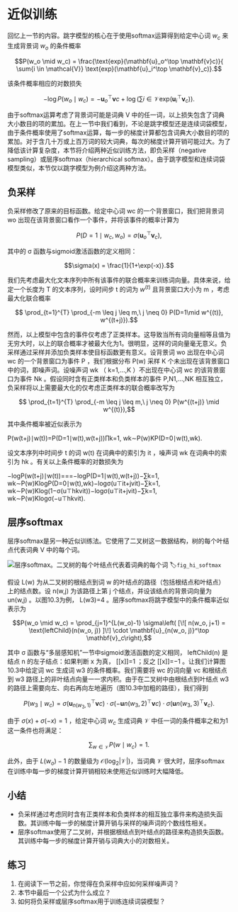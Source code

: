

<!--
 * @version:
 * @Author:  StevenJokess https://github.com/StevenJokess
 * @Date: 2020-07-15 00:39:04
 * @LastEditors:  StevenJokess https://github.com/StevenJokess
 * @LastEditTime: 2020-09-19 17:21:21
 * @Description:MT, add math
 * @TODO::
 * @Reference:http://preview.d2l.ai/d2l-en/master/chapter_natural-language-processing-pretraining/approx-training.html
-->

# 近似训练

回忆上一节的内容。跳字模型的核心在于使用softmax运算得到给定中心词  $w_c$ 来生成背景词 $w_o$ 的条件概率

$$P(w_o \mid w_c) = \frac{\text{exp}(\mathbf{u}_o^\top \mathbf{v}c)}{ \sum{i \in \mathcal{V}} \text{exp}(\mathbf{u}_i^\top \mathbf{v}_c)}.$$

该条件概率相应的对数损失

$$-\log P(w_o \mid w_c) = -\mathbf{u}_o^\top \mathbf{v}c + \log\left(\sum{i \in \mathcal{V}} \text{exp}(\mathbf{u}_i^\top \mathbf{v}_c)\right).$$

由于softmax运算考虑了背景词可能是词典 V 中的任一词，以上损失包含了词典大小数目的项的累加。在上一节中我们看到，不论是跳字模型还是连续词袋模型，由于条件概率使用了softmax运算，每一步的梯度计算都包含词典大小数目的项的累加。对于含几十万或上百万词的较大词典，每次的梯度计算开销可能过大。为了降低该计算复杂度，本节将介绍两种近似训练方法，即负采样（negative sampling）或层序softmax（hierarchical softmax）。由于跳字模型和连续词袋模型类似，本节仅以跳字模型为例介绍这两种方法。

## 负采样

负采样修改了原来的目标函数。给定中心词 wc 的一个背景窗口，我们把背景词 wo 出现在该背景窗口看作一个事件，并将该事件的概率计算为

$$P(D=1\mid w_c, w_o) = \sigma(\mathbf{u}_o^\top \mathbf{v}_c),$$

其中的 σ 函数与sigmoid激活函数的定义相同：

$$\sigma(x) = \frac{1}{1+\exp(-x)}.$$

我们先考虑最大化文本序列中所有该事件的联合概率来训练词向量。具体来说，给定一个长度为 T 的文本序列，设时间步 t 的词为 $w^{(t)}$  且背景窗口大小为 m ，考虑最大化联合概率

$$ \prod_{t=1}^{T} \prod_{-m \leq j \leq m,\ j \neq 0} P(D=1\mid w^{(t)}, w^{(t+j)}).$$

然而，以上模型中包含的事件仅考虑了正类样本。这导致当所有词向量相等且值为无穷大时，以上的联合概率才被最大化为1。很明显，这样的词向量毫无意义。负采样通过采样并添加负类样本使目标函数更有意义。设背景词 wo 出现在中心词 wc 的一个背景窗口为事件 P ，我们根据分布 P(w) 采样 K 个未出现在该背景窗口中的词，即噪声词。设噪声词 wk （ k=1,…,K ）不出现在中心词 wc 的该背景窗口为事件 Nk 。假设同时含有正类样本和负类样本的事件 P,N1,…,NK 相互独立，负采样将以上需要最大化的仅考虑正类样本的联合概率改写为

$$ \prod_{t=1}^{T} \prod_{-m \leq j \leq m,\ j \neq 0} P(w^{(t+j)} \mid w^{(t)}),$$

其中条件概率被近似表示为

P(w(t+j)∣w(t))=P(D=1∣w(t),w(t+j))∏k=1, wk∼P(w)KP(D=0∣w(t),wk).

设文本序列中时间步 t 的词 w(t) 在词典中的索引为 it ，噪声词 wk 在词典中的索引为 hk 。有关以上条件概率的对数损失为

−logP(w(t+j)∣w(t))===−logP(D=1∣w(t),w(t+j))−∑k=1, wk∼P(w)KlogP(D=0∣w(t),wk)−logσ(u⊤it+jvit)−∑k=1, wk∼P(w)Klog(1−σ(u⊤hkvit))−logσ(u⊤it+jvit)−∑k=1, wk∼P(w)Klogσ(−u⊤hkvit).

## 层序softmax

层序softmax是另一种近似训练法。它使用了二叉树这一数据结构，树的每个叶结点代表词典 V 中的每个词。

![层序softmax。二叉树的每个叶结点代表着词典的每个词](../img/hi-softmax.svg)
:label:`fig_hi_softmax`

假设 L(w) 为从二叉树的根结点到词 w 的叶结点的路径（包括根结点和叶结点）上的结点数。设 n(w,j) 为该路径上第 j 个结点，并设该结点的背景词向量为 un(w,j) 。以图10.3为例， L(w3)=4 。层序softmax将跳字模型中的条件概率近似表示为

$$P(w_o \mid w_c) = \prod_{j=1}^{L(w_o)-1} \sigma\left( [\![  n(w_o, j+1) = \text{leftChild}(n(w_o, j)) ]\!] \cdot \mathbf{u}_{n(w_o, j)}^\top \mathbf{v}_c\right),$$

其中 σ 函数与“多层感知机”一节中sigmoid激活函数的定义相同， leftChild(n) 是结点 n 的左子结点：如果判断 x 为真， [[x]]=1 ；反之 [[x]]=−1 。让我们计算图10.3中给定词 wc 生成词 w3 的条件概率。我们需要将 wc 的词向量 vc 和根结点到 w3 路径上的非叶结点向量一一求内积。由于在二叉树中由根结点到叶结点 w3 的路径上需要向左、向右再向左地遍历（图10.3中加粗的路径），我们得到

$$P(w_3 \mid w_c) = \sigma(\mathbf{u}_{n(w_3, 1)}^\top \mathbf{v}c) \cdot \sigma(-\mathbf{u}{n(w_3, 2)}^\top \mathbf{v}c) \cdot \sigma(\mathbf{u}{n(w_3, 3)}^\top \mathbf{v}_c).$$

由于 $\sigma(x)+\sigma(-x) = 1$ ，给定中心词 $w_c$ 生成词典 $\mathcal{V}$ 中任一词的条件概率之和为1这一条件也将满足：

$$\sum_{w \in \mathcal{V}} P(w \mid w_c) = 1.$$

此外，由于 $L(w_o)-1$ 的数量级为 $\mathcal{O}(\text{log}_2|\mathcal{V}|)$，当词典 $\mathcal{V}$ 很大时，层序softmax在训练中每一步的梯度计算开销相较未使用近似训练时大幅降低。

## 小结

* 负采样通过考虑同时含有正类样本和负类样本的相互独立事件来构造损失函数。其训练中每一步的梯度计算开销与采样的噪声词的个数线性相关。
* 层序softmax使用了二叉树，并根据根结点到叶结点的路径来构造损失函数。其训练中每一步的梯度计算开销与词典大小的对数相关。

## 练习

1. 在阅读下一节之前，你觉得在负采样中应如何采样噪声词？
1. 本节中最后一个公式为什么成立？
1. 如何将负采样或层序softmax用于训练连续词袋模型？
